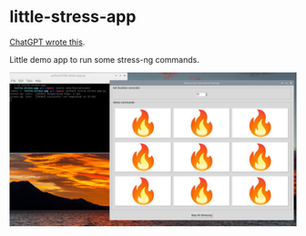 # little-stress-app

[ChatGPT wrote this](https://chat.openai.com/share/b5cc8e16-7ef4-4bef-a3ef-858f4013672b).

Little demo app to run some stress-ng commands.

![screenshot](screenshot.jpeg)
